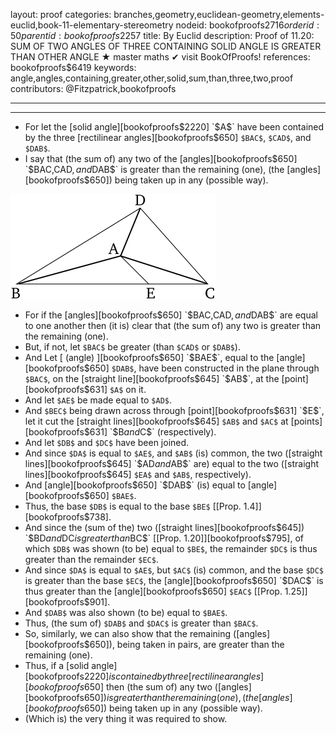 layout: proof
categories: branches,geometry,euclidean-geometry,elements-euclid,book-11-elementary-stereometry
nodeid: bookofproofs$2716
orderid: 50
parentid: bookofproofs$2257
title: By Euclid
description:  Proof of 11.20: SUM OF TWO ANGLES OF THREE CONTAINING SOLID ANGLE IS GREATER THAN OTHER ANGLE &#9733; master maths &#10004; visit BookOfProofs!
references: bookofproofs$6419
keywords: angle,angles,containing,greater,other,solid,sum,than,three,two,proof
contributors: @Fitzpatrick,bookofproofs

---


---



* For let the [solid angle][bookofproofs$2220] `$A$` have been contained by the three [rectilinear angles][bookofproofs$650] `$BAC$`, `$CAD$`, and `$DAB$`.
* I say that (the sum of) any two of the [angles][bookofproofs$650] `$BAC$`, `$CAD$`, and `$DAB$` is greater than the remaining (one), (the [angles][bookofproofs$650]) being taken up in any (possible way).

![fig20e](https://github.com/bookofproofs/bookofproofs.github.io/blob/main/_sources/_assets/images/euclid/Book11/fig20e.png?raw=true)

* For if the [angles][bookofproofs$650] `$BAC$`, `$CAD$`, and `$DAB$` are equal to one another then (it is) clear that (the sum of) any two is greater than the remaining (one).
* But, if not, let `$BAC$` be greater (than `$CAD$` or `$DAB$`).
* And Let [ (angle) ][bookofproofs$650] `$BAE$`, equal to the [angle][bookofproofs$650] `$DAB$`, have been constructed in the plane through `$BAC$`, on the [straight line][bookofproofs$645] `$AB$`, at the [point][bookofproofs$631] `$A$` on it.
* And let `$AE$` be made equal to `$AD$`.
* And `$BEC$` being drawn across through [point][bookofproofs$631] `$E$`, let it cut the [straight lines][bookofproofs$645] `$AB$` and `$AC$` at [points][bookofproofs$631] `$B$` and `$C$` (respectively).
* And let `$DB$` and `$DC$` have been joined.
* And since `$DA$` is equal to `$AE$`, and `$AB$` (is) common, the two ([straight lines][bookofproofs$645] `$AD$` and `$AB$` are) equal to the two ([straight lines][bookofproofs$645] `$EA$` and `$AB$`, respectively).
* And [angle][bookofproofs$650] `$DAB$` (is) equal to [angle][bookofproofs$650] `$BAE$`.
* Thus, the base `$DB$` is equal to the base `$BE$` [[Prop. 1.4]][bookofproofs$738].
* And since the (sum of the) two ([straight lines][bookofproofs$645]) `$BD$` and `$DC$` is greater than `$BC$` [[Prop. 1.20]][bookofproofs$795], of which `$DB$` was shown (to be) equal to `$BE$`, the remainder `$DC$` is thus greater than the remainder `$EC$`.
* And since `$DA$` is equal to `$AE$`, but `$AC$` (is) common, and the base `$DC$` is greater than the base `$EC$`, the [angle][bookofproofs$650] `$DAC$` is thus greater than the [angle][bookofproofs$650] `$EAC$` [[Prop. 1.25]][bookofproofs$901].
* And `$DAB$` was also shown (to be) equal to `$BAE$`.
* Thus, (the sum of) `$DAB$` and `$DAC$` is greater than `$BAC$`.
* So, similarly, we can also show that the remaining ([angles][bookofproofs$650]), being taken in pairs, are greater than the remaining (one).
* Thus, if a [solid angle][bookofproofs$2220] is contained by three [rectilinear angles][bookofproofs$650] then (the sum of) any two ([angles][bookofproofs$650]) is greater than the remaining (one), (the [angles][bookofproofs$650]) being taken up in any (possible way).
* (Which is) the very thing it was required to show.
